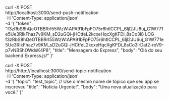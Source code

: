 curl -X POST \
  http://localhost:3000/send-push-notification \
  -H 'Content-Type: application/json' \
  -d '{
        "token": "f3zRbS8hQeOTBBRrI55WzW:APA91bFpFO75r6htlCCPL_6Ijl2JU6uj_G1W771e5Ue3RIkFhaz7v9KM_sD2uGQi-jHCtfeL2kcxeHqcXgKFDi_8sCo3l8
 LOG  f3zRbS8hQeOTBBRrI55WzW:APA91bFpFO75r6htlCCPL_6Ijl2JU6uj_G1W771e5Ue3RIkFhaz7v9KM_sD2uGQi-jHCtfeL2kcxeHqcXgKFDi_8sCo3lrDat2-reV9-p7vNBShOWdsK4P8",
        "title": "Mensagem do Express",
        "body": "Olá do seu backend Express.js!"
      }'


curl -X POST \
  http://http://localhost:3000/send-topic-notification \
  -H 'Content-Type: application/json' \
  -d '{
        "topic": "test_topic",  // Use o mesmo nome de tópico que seu app se inscreveu
        "title": "Notícia Urgente!",
        "body": "Uma nova atualização para você."
      }'
